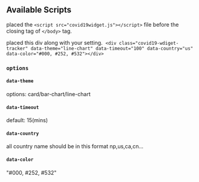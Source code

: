 

## Available Scripts
placed the `<script src="covid19widget.js"></script>` file before the closing tag of `</body>` tag.

placed this div along with your setting.&nbsp;
`<div class="covid19-wdiget-tracker" data-theme="line-chart" data-timeout="100" data-country="us" data-color="#000, #252, #532"></div>`

### `options`

#### `data-theme`

options: card/bar-chart/line-chart

#### `data-timeout`

default: 15(mins)

#### `data-country`

all country name should be in this format
np,us,ca,cn...

#### `data-color`

"#000, #252, #532"



